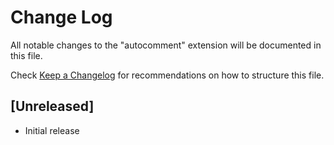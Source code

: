 # Change Log

All notable changes to the "autocomment" extension will be documented in this file.

Check [Keep a Changelog](http://keepachangelog.com/) for recommendations on how to structure this file.

## [Unreleased]

- Initial release